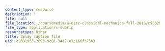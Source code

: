 ```yaml
---
content_type: resource
description: ''
file: null
file_location: /coursemedia/8-01sc-classical-mechanics-fall-2016/c963295526939c8134e2e3c166f375b3_huPKjd3wLyc.srt
file_type: application/x-subrip
resourcetype: Other
title: 3play caption file
uid: c9632955-2693-9c81-34e2-e3c166f375b3
---
```

